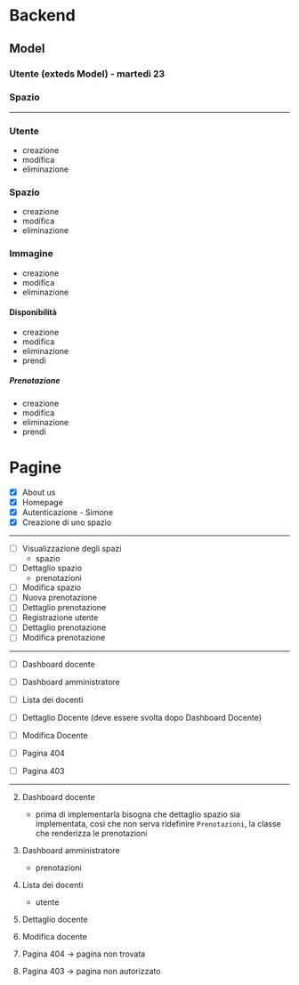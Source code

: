 # Backend

##  Model

### Utente (exteds Model) - martedì 23

### Spazio

---

### Utente

- creazione
- modifica
- eliminazione

### Spazio

- creazione
- modifica
- eliminazione

### Immagine

- creazione
- modifica
- eliminazione

#### Disponibilità

- creazione
- modifica
- eliminazione
- prendi

##### Prenotazione

- creazione
- modifica
- eliminazione
- prendi

# Pagine

- [x] About us
- [x] Homepage
- [x] Autenticazione - Simone
- [x] Creazione di uno spazio

---
- [ ] Visualizzazione degli spazi
    - spazio
- [ ] Dettaglio spazio
    - prenotazioni
- [ ] Modifica spazio
- [ ] Nuova prenotazione
- [ ] Dettaglio prenotazione
- [ ] Registrazione utente
- [ ] Dettaglio prenotazione
- [ ] Modifica prenotazione

---

- [ ] Dashboard docente
- [ ] Dashboard amministratore

- [ ] Lista dei docenti

- [ ] Dettaglio Docente (deve essere svolta dopo Dashboard Docente)
- [ ] Modifica Docente

- [ ] Pagina 404
- [ ] Pagina 403

---

2. Dashboard docente
   - prima di implementarla bisogna che dettaglio spazio sia implementata, così che non serva ridefinire `Prenotazioni`, la classe che renderizza le prenotazioni

2. Dashboard amministratore
    - prenotazioni

3. Lista dei docenti
    - utente

4. Dettaglio docente

5. Modifica docente

1. Pagina 404 -> pagina non trovata
2. Pagina 403 -> pagina non autorizzato
